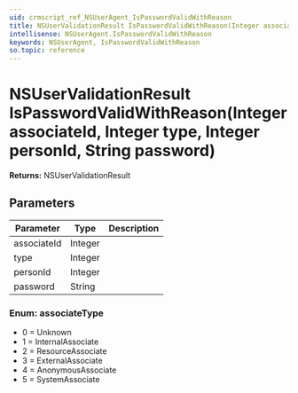 ```yaml
---
uid: crmscript_ref_NSUserAgent_IsPasswordValidWithReason
title: NSUserValidationResult IsPasswordValidWithReason(Integer associateId, Integer type, Integer personId, String password)
intellisense: NSUserAgent.IsPasswordValidWithReason
keywords: NSUserAgent, IsPasswordValidWithReason
so.topic: reference
---
```


# NSUserValidationResult IsPasswordValidWithReason(Integer associateId, Integer type, Integer personId, String password)

**Returns:** NSUserValidationResult

## Parameters

| Parameter | Type | Description |
|---|---|---|
| associateId | Integer | |
| type | Integer | |
| personId | Integer | |
| password | String | |

### Enum: associateType

* 0 = Unknown
* 1 = InternalAssociate
* 2 = ResourceAssociate
* 3 = ExternalAssociate
* 4 = AnonymousAssociate
* 5 = SystemAssociate
